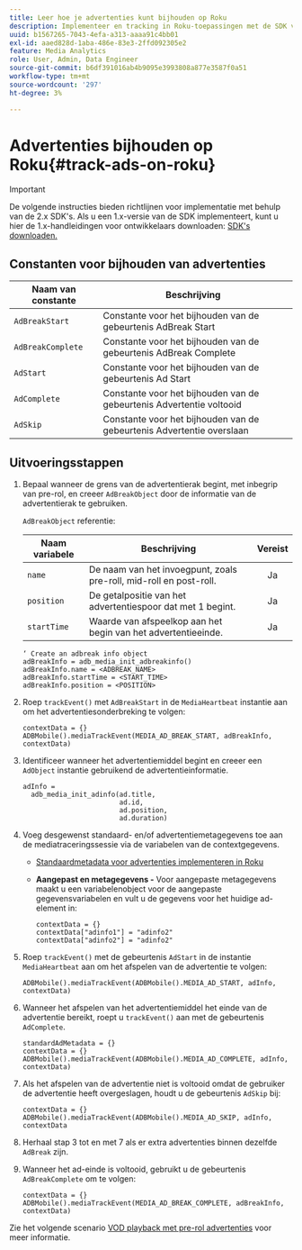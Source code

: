 ```yaml
---
title: Leer hoe je advertenties kunt bijhouden op Roku
description: Implementeer en tracking in Roku-toepassingen met de SDK van Media.
uuid: b1567265-7043-4efa-a313-aaaa91c4bb01
exl-id: aaed828d-1aba-486e-83e3-2ffd092305e2
feature: Media Analytics
role: User, Admin, Data Engineer
source-git-commit: b6df391016ab4b9095e3993808a877e3587f0a51
workflow-type: tm+mt
source-wordcount: '297'
ht-degree: 3%

---
```


# Advertenties bijhouden op Roku{#track-ads-on-roku}

>[!IMPORTANT]
>
>De volgende instructies bieden richtlijnen voor implementatie met behulp van de 2.x SDK&#39;s. Als u een 1.x-versie van de SDK implementeert, kunt u hier de 1.x-handleidingen voor ontwikkelaars downloaden: [SDK&#39;s downloaden.](/help/sdk-implement/download-sdks.md)

## Constanten voor bijhouden van advertenties

| Naam van constante | Beschrijving   |
|---|---|
| `AdBreakStart` | Constante voor het bijhouden van de gebeurtenis AdBreak Start |
| `AdBreakComplete` | Constante voor het bijhouden van de gebeurtenis AdBreak Complete |
| `AdStart` | Constante voor het bijhouden van de gebeurtenis Ad Start |
| `AdComplete` | Constante voor het bijhouden van de gebeurtenis Advertentie voltooid |
| `AdSkip` | Constante voor het bijhouden van de gebeurtenis Advertentie overslaan |

## Uitvoeringsstappen

1. Bepaal wanneer de grens van de advertentierak begint, met inbegrip van pre-rol, en creeer `AdBreakObject` door de informatie van de advertentierak te gebruiken.

   `AdBreakObject` referentie:

   | Naam variabele | Beschrijving | Vereist |
   | --- | --- | :---: |
   | `name` | De naam van het invoegpunt, zoals pre-roll, mid-roll en post-roll. | Ja |
   | `position` | De getalpositie van het advertentiespoor dat met 1 begint. | Ja |
   | `startTime` | Waarde van afspeelkop aan het begin van het advertentieeinde. | Ja |

   ```
   ‘ Create an adbreak info object 
   adBreakInfo = adb_media_init_adbreakinfo() 
   adBreakInfo.name = <ADBREAK_NAME> 
   adBreakInfo.startTime = <START_TIME> 
   adBreakInfo.position = <POSITION>
   ```

1. Roep `trackEvent()` met `AdBreakStart` in de `MediaHeartbeat` instantie aan om het advertentiesonderbreking te volgen:

   ```
   contextData = {} 
   ADBMobile().mediaTrackEvent(MEDIA_AD_BREAK_START, adBreakInfo, contextData)
   ```

1. Identificeer wanneer het advertentiemiddel begint en creeer een `AdObject` instantie gebruikend de advertentieinformatie.

   ```
   adInfo =  
     adb_media_init_adinfo(ad.title,  
                           ad.id,  
                           ad.position,  
                           ad.duration) 
   ```

1. Voeg desgewenst standaard- en/of advertentiemetagegevens toe aan de mediatraceringssessie via de variabelen van de contextgegevens.

   * [Standaardmetadata voor advertenties implementeren in Roku](/help/sdk-implement/track-ads/impl-std-ad-metadata/impl-std-ad-metadata-roku.md)
   * **Aangepast en metagegevens -** Voor aangepaste metagegevens maakt u een variabelenobject voor de aangepaste gegevensvariabelen en vult u de gegevens voor het huidige ad-element in:

      ```
      contextData = {} 
      contextData["adinfo1"] = "adinfo2" 
      contextData["adinfo2"] = "adinfo2"
      ```

1. Roep `trackEvent()` met de gebeurtenis `AdStart` in de instantie `MediaHeartbeat` aan om het afspelen van de advertentie te volgen:

   ```
   ADBMobile().mediaTrackEvent(ADBMobile().MEDIA_AD_START, adInfo, contextData)
   ```

1. Wanneer het afspelen van het advertentiemiddel het einde van de advertentie bereikt, roept u `trackEvent()` aan met de gebeurtenis `AdComplete`.

   ```
   standardAdMetadata = {} 
   contextData = {} 
   ADBMobile().mediaTrackEvent(ADBMobile().MEDIA_AD_COMPLETE, adInfo, contextData)
   ```

1. Als het afspelen van de advertentie niet is voltooid omdat de gebruiker de advertentie heeft overgeslagen, houdt u de gebeurtenis `AdSkip` bij:

   ```
   contextData = {} 
   ADBMobile().mediaTrackEvent(ADBMobile().MEDIA_AD_SKIP, adInfo, contextData
   ```

1. Herhaal stap 3 tot en met 7 als er extra advertenties binnen dezelfde `AdBreak` zijn.
1. Wanneer het ad-einde is voltooid, gebruikt u de gebeurtenis `AdBreakComplete` om te volgen:

   ```
   contextData = {} 
   ADBMobile().mediaTrackEvent(MEDIA_AD_BREAK_COMPLETE, adBreakInfo, contextData)
   ```

Zie het volgende scenario [VOD playback met pre-rol advertenties](/help/sdk-implement/tracking-scenarios/vod-preroll-ads.md) voor meer informatie.
